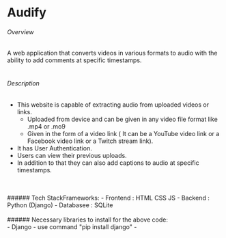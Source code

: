 # Audify
###### Overview
A web application that converts videos in various formats to audio with the ability to add
comments at specific timestamps.
<br/>
<br/>
###### Description
- This website is capable of extracting audio from uploaded videos or links.
   - Uploaded from device and can be given in any video file format like .mp4 or .mo9
   - Given in the form of a video link ( It can be a YouTube video link or a Facebook video link or a Twitch stream link).
- It has User Authentication.
- Users can view their previous uploads.
- In addition to that they can also add captions to audio at specific timestamps.
<br/>
<br/>
###### Tech StackFrameworks:
- Frontend : HTML CSS JS
- Backend : Python (Django)
- Databasee : SQLite
<br/>
<br/>
###### Necessary libraries to install for the above code:
<br/>
- Django
    - use command "pip install django"
- 
